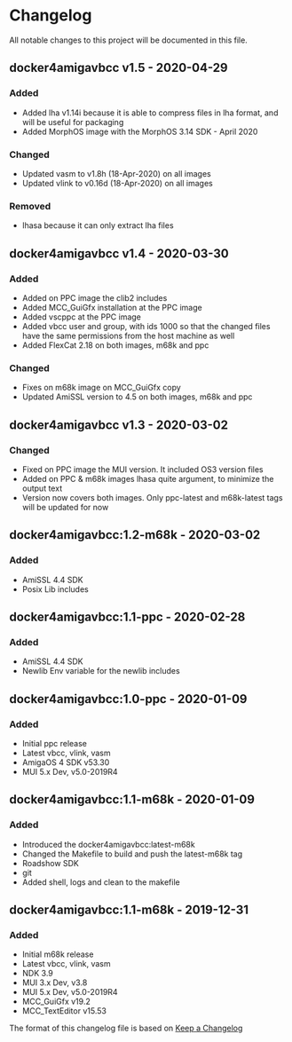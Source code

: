 # Changelog
All notable changes to this project will be documented in this file.

## docker4amigavbcc v1.5 - 2020-04-29
### Added
- Added lha v1.14i because it is able to compress files in lha format, and will be useful for packaging
- Added MorphOS image with the MorphOS 3.14 SDK - April 2020

### Changed
- Updated vasm to v1.8h (18-Apr-2020) on all images
- Updated vlink to v0.16d (18-Apr-2020) on all images

### Removed
- lhasa because it can only extract lha files

## docker4amigavbcc v1.4 - 2020-03-30
### Added
- Added on PPC image the clib2 includes
- Added MCC_GuiGfx installation at the PPC image
- Added vscppc at the PPC image
- Added vbcc user and group, with ids 1000 so that the changed files have the same permissions from the host machine as well
- Added FlexCat 2.18 on both images, m68k and ppc

### Changed
- Fixes on m68k image on MCC_GuiGfx copy
- Updated AmiSSL version to 4.5 on both images, m68k and ppc

## docker4amigavbcc v1.3 - 2020-03-02
### Changed
- Fixed on PPC image the MUI version. It included OS3 version files
- Added on PPC & m68k images lhasa quite argument, to minimize the output text
- Version now covers both images. Only ppc-latest and m68k-latest tags will be updated for now

## docker4amigavbcc:1.2-m68k - 2020-03-02
### Added
- AmiSSL 4.4 SDK
- Posix Lib includes

## docker4amigavbcc:1.1-ppc - 2020-02-28
### Added
- AmiSSL 4.4 SDK
- Newlib Env variable for the newlib includes

## docker4amigavbcc:1.0-ppc - 2020-01-09
### Added
- Initial ppc release
- Latest vbcc, vlink, vasm
- AmigaOS 4 SDK v53.30
- MUI 5.x Dev, v5.0-2019R4

## docker4amigavbcc:1.1-m68k - 2020-01-09
### Added
- Introduced the docker4amigavbcc:latest-m68k
- Changed the Makefile to build and push the latest-m68k tag
- Roadshow SDK
- git
- Added shell, logs and clean to the makefile

## docker4amigavbcc:1.1-m68k - 2019-12-31
### Added
- Initial m68k release
- Latest vbcc, vlink, vasm
- NDK 3.9
- MUI 3.x Dev, v3.8
- MUI 5.x Dev, v5.0-2019R4
- MCC_GuiGfx v19.2
- MCC_TextEditor v15.53






The format of this changelog file is based on [Keep a Changelog](https://keepachangelog.com/en/1.0.0/)